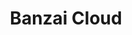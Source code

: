 ---
blog: https://banzaicloud.com/blog
codehost: https://github.com/https://github.com/banzaicloud
linkedin: https://linkedin.com/company/27129691
logohandle: banzaicloud
sort: banzaicloud
title: Banzai Cloud
twitter: https://x.com/banzaicloud
website: https://banzaicloud.com/
---